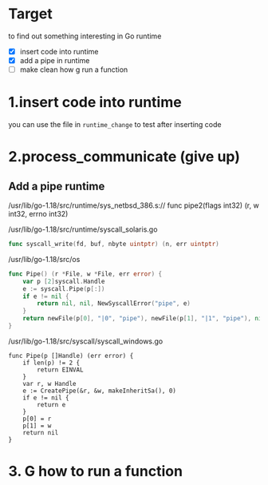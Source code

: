 # Target

to find out something interesting in Go runtime

* [X] insert code into runtime
* [X] add a pipe in runtime
* [ ] make clean how g run a function

# 1.insert code into runtime

you can use the file in `runtime_change` to test after inserting code

# 2.process_communicate     (give up)



## Add a pipe  runtime

/usr/lib/go-1.18/src/runtime/sys_netbsd_386.s:// func pipe2(flags int32) (r, w int32, errno int32)

/usr/lib/go-1.18/src/runtime/syscall_solaris.go

```go
func syscall_write(fd, buf, nbyte uintptr) (n, err uintptr) 


```



/usr/lib/go-1.18/src/os

```go
func Pipe() (r *File, w *File, err error) {
	var p [2]syscall.Handle
	e := syscall.Pipe(p[:])
	if e != nil {
		return nil, nil, NewSyscallError("pipe", e)
	}
	return newFile(p[0], "|0", "pipe"), newFile(p[1], "|1", "pipe"), nil
}
```



/usr/lib/go-1.18/src/syscall/syscall_windows.go

```
func Pipe(p []Handle) (err error) {
	if len(p) != 2 {
		return EINVAL
	}
	var r, w Handle
	e := CreatePipe(&r, &w, makeInheritSa(), 0)
	if e != nil {
		return e
	}
	p[0] = r
	p[1] = w
	return nil
}
```





# 3. G how to run a function








